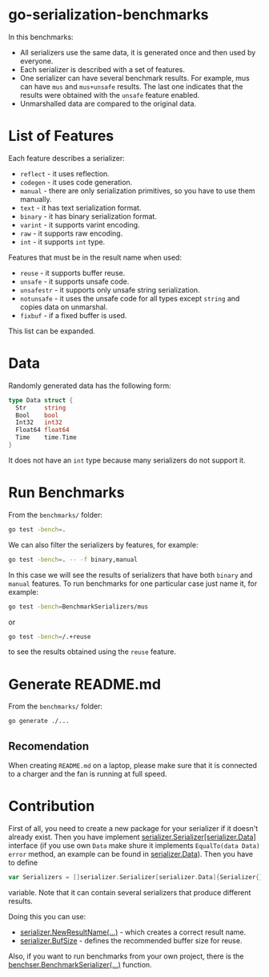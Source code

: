 # go-serialization-benchmarks
In this benchmarks:
- All serializers use the same data, it is generated once and then used by 
  everyone.
- Each serializer is described with a set of features.
- One serializer can have several benchmark results. For example, mus can have 
  `mus` and `mus+unsafe` results. The last one indicates that the results were 
  obtained with the `unsafe` feature enabled.
- Unmarshalled data are compared to the original data.

# List of Features
Each feature describes a serializer:
- `reflect` - it uses reflection.
- `codegen` - it uses code generation.
- `manual` - there are only serialization primitives, so you have to use them 
  manually.
- `text` - it has text serialization format.
- `binary` -  it has binary serialization format.
- `varint` - it supports varint encoding.
- `raw` - it supports raw encoding.
- `int` - it supports `int` type.

Features that must be in the result name when used:
- `reuse` -  it supports buffer reuse.
- `unsafe` - it supports unsafe code.
- `unsafestr` - it supports only unsafe string serialization.
- `notunsafe` - it uses the unsafe code for all types except `string` and copies
  data on unmarshal.
- `fixbuf` - if a fixed buffer is used.

This list can be expanded.

# Data
Randomly generated data has the following form:
```go
type Data struct {
  Str     string
  Bool    bool
  Int32   int32
  Float64 float64
  Time    time.Time
}
```
It does not have an `int` type because many serializers do not support it.

# Run Benchmarks
From the `benchmarks/` folder:
```bash
go test -bench=.
```
We can also filter the serializers by features, for example:
```bash
go test -bench=. -- -f binary,manual
```
In this case we will see the results of serializers that have both `binary`
and `manual` features.
To run benchmarks for one particular case just name it, for example:
```bash
go test -bench=BenchmarkSerializers/mus
```
or
```bash
go test -bench=/.+reuse
```
to see the results obtained using the `reuse` feature.

# Generate README.md
From the `benchmarks/` folder:
```bash
go generate ./...
```

## Recomendation
When creating `README.md` on a laptop, please make sure that it is connected to 
a charger and the fan is running at full speed.

# Contribution
First of all, you need to create a new package for your serializer if it doesn't
already exist. Then you have implement 
[serializer.Serializer\[serializer.Data\]](serializer/serializer.go) interface 
(if you use own `Data` make shure it implements `EqualTo(data Data) error` 
method, an example can be found in [serializer.Data](serializer/data.go)). Then 
you have to define
```go
var Serializers = []serializer.Serializer[serializer.Data]{Serializer{}}
```
variable. Note that it can contain several serializers that produce different 
results.

Doing this you can use:
- [serializer.NewResultName(...)](serializer/result_name.go) - which creates a 
  correct result name.
- [serializer.BufSize](serializer/serializer.go) - defines the recommended 
  buffer size for reuse.

Also, if you want to run benchmarks from your own project, there is the
[benchser.BenchmarkSerializer(...)](benchser/benchser.go) function.